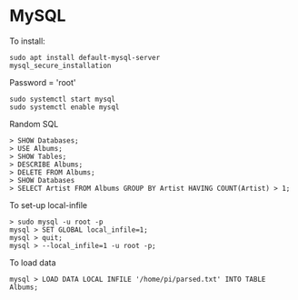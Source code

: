 # MySQL

To install:

```
sudo apt install default-mysql-server
mysql_secure_installation
```

Password = 'root'

```
sudo systemctl start mysql
sudo systemctl enable mysql
```

Random SQL 

```
> SHOW Databases;
> USE Albums;
> SHOW Tables;
> DESCRIBE Albums;
> DELETE FROM Albums;
> SHOW Databases
> SELECT Artist FROM Albums GROUP BY Artist HAVING COUNT(Artist) > 1;

```

To set-up local-infile

```
> sudo mysql -u root -p
mysql > SET GLOBAL local_infile=1;
mysql > quit;
mysql > --local_infile=1 -u root -p; 

```

To load data

```
mysql > LOAD DATA LOCAL INFILE '/home/pi/parsed.txt' INTO TABLE Albums;
```

